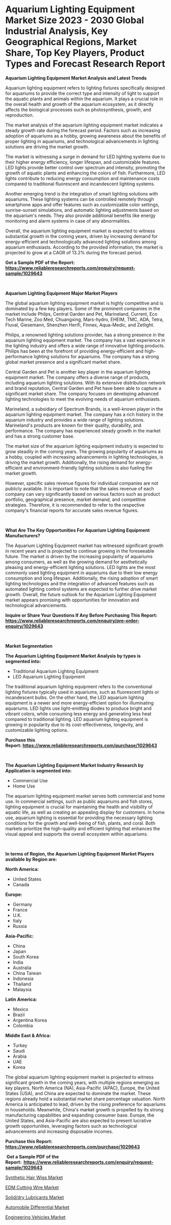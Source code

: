 <p><h1>Aquarium Lighting Equipment Market Size 2023 - 2030 Global Industrial Analysis, Key Geographical Regions, Market Share, Top Key Players, Product Types and Forecast Research Report</h1></p><p><strong>Aquarium Lighting Equipment Market Analysis and Latest Trends</strong></p>
<p><p>Aquarium lighting equipment refers to lighting fixtures specifically designed for aquariums to provide the correct type and intensity of light to support the aquatic plants and animals within the aquarium. It plays a crucial role in the overall health and growth of the aquarium ecosystem, as it directly affects the biological processes such as photosynthesis, growth, and reproduction.</p><p>The market analysis of the aquarium lighting equipment market indicates a steady growth rate during the forecast period. Factors such as increasing adoption of aquariums as a hobby, growing awareness about the benefits of proper lighting in aquariums, and technological advancements in lighting solutions are driving the market growth.</p><p>The market is witnessing a surge in demand for LED lighting systems due to their higher energy efficiency, longer lifespan, and customizable features. LED lights provide better control over spectrum and intensity, promoting the growth of aquatic plants and enhancing the colors of fish. Furthermore, LED lights contribute to reducing energy consumption and maintenance costs compared to traditional fluorescent and incandescent lighting systems.</p><p>Another emerging trend is the integration of smart lighting solutions with aquariums. These lighting systems can be controlled remotely through smartphone apps and offer features such as customizable color settings, sunrise-sunset simulations, and automatic lighting adjustments based on the aquarium's needs. They also provide additional benefits like energy monitoring and alarm systems in case of any abnormalities.</p><p>Overall, the aquarium lighting equipment market is expected to witness substantial growth in the coming years, driven by increasing demand for energy-efficient and technologically advanced lighting solutions among aquarium enthusiasts. According to the provided information, the market is projected to grow at a CAGR of 13.2% during the forecast period.</p></p>
<p><strong>Get a Sample PDF of the Report:&nbsp; <a href="https://www.reliableresearchreports.com/enquiry/request-sample/1029643">https://www.reliableresearchreports.com/enquiry/request-sample/1029643</a></strong></p>
<p>&nbsp;</p>
<p><strong>Aquarium Lighting Equipment Major Market Players</strong></p>
<p><p>The global aquarium lighting equipment market is highly competitive and is dominated by a few key players. Some of the prominent companies in the market include Philps, Central Garden and Pet, Marineland, Current, Eco Tech Marine, Zoo Med, Chuangxing, Mars-hydro, EHEIM, TMC, ADA, Tetra, Fluval, Giesemann, Shenzhen Herifi, Finnex, Aqua-Medic, and Zetlight.</p><p>Philips, a renowned lighting solutions provider, has a strong presence in the aquarium lighting equipment market. The company has a vast experience in the lighting industry and offers a wide range of innovative lighting products. Philips has been at the forefront of providing energy-efficient and high-performance lighting solutions for aquariums. The company has a strong global market presence and a significant market share.</p><p>Central Garden and Pet is another key player in the aquarium lighting equipment market. The company offers a diverse range of products, including aquarium lighting solutions. With its extensive distribution network and brand reputation, Central Garden and Pet have been able to capture a significant market share. The company focuses on developing advanced lighting technologies to meet the evolving needs of aquarium enthusiasts.</p><p>Marineland, a subsidiary of Spectrum Brands, is a well-known player in the aquarium lighting equipment market. The company has a rich history in the aquarium industry and provides a wide range of lighting solutions. Marineland's products are known for their quality, durability, and performance. The company has experienced steady growth in the market and has a strong customer base.</p><p>The market size of the aquarium lighting equipment industry is expected to grow steadily in the coming years. The growing popularity of aquariums as a hobby, coupled with increasing advancements in lighting technologies, is driving the market growth. Additionally, the rising demand for energy-efficient and environment-friendly lighting solutions is also fueling the market growth.</p><p>However, specific sales revenue figures for individual companies are not publicly available. It is important to note that the sales revenue of each company can vary significantly based on various factors such as product portfolio, geographical presence, market demand, and competitive strategies. Therefore, it is recommended to refer to the respective company's financial reports for accurate sales revenue figures.</p></p>
<p>&nbsp;</p>
<p><strong>What Are The Key Opportunities For Aquarium Lighting Equipment Manufacturers?</strong></p>
<p><p>The Aquarium Lighting Equipment market has witnessed significant growth in recent years and is projected to continue growing in the foreseeable future. The market is driven by the increasing popularity of aquariums among consumers, as well as the growing demand for aesthetically pleasing and energy-efficient lighting solutions. LED lights are the most commonly used lighting equipment in aquariums due to their low energy consumption and long lifespan. Additionally, the rising adoption of smart lighting technologies and the integration of advanced features such as automated lighting control systems are expected to further drive market growth. Overall, the future outlook for the Aquarium Lighting Equipment market appears promising with opportunities for innovation and technological advancements.</p></p>
<p><strong>Inquire or Share Your Questions If Any Before Purchasing This Report: <a href="https://www.reliableresearchreports.com/enquiry/pre-order-enquiry/1029643">https://www.reliableresearchreports.com/enquiry/pre-order-enquiry/1029643</a></strong></p>
<p>&nbsp;</p>
<p><strong>Market Segmentation</strong></p>
<p><strong>The Aquarium Lighting Equipment Market Analysis by types is segmented into:</strong></p>
<p><ul><li>Traditional Aquarium Lighting Equipment</li><li>LED Aquarium Lighting Equipment</li></ul></p>
<p><p>The traditional aquarium lighting equipment refers to the conventional lighting fixtures typically used in aquariums, such as fluorescent lights or incandescent bulbs. On the other hand, the LED aquarium lighting equipment is a newer and more energy-efficient option for illuminating aquariums. LED lights use light-emitting diodes to produce bright and vibrant colors, while consuming less energy and generating less heat compared to traditional lighting. LED aquarium lighting equipment is growing in popularity due to its cost-effectiveness, longevity, and customizable lighting options.</p></p>
<p><strong>Purchase this Report:&nbsp;<a href="https://www.reliableresearchreports.com/purchase/1029643">https://www.reliableresearchreports.com/purchase/1029643</a></strong></p>
<p>&nbsp;</p>
<p><strong>The Aquarium Lighting Equipment Market Industry Research by Application is segmented into:</strong></p>
<p><ul><li>Commercial Use</li><li>Home Use</li></ul></p>
<p><p>The aquarium lighting equipment market serves both commercial and home use. In commercial settings, such as public aquariums and fish stores, lighting equipment is crucial for maintaining the health and visibility of aquatic life, as well as creating an appealing display for customers. In home use, aquarium lighting is essential for providing the necessary lighting conditions for the growth and well-being of fish, plants, and coral. Both markets prioritize the high-quality and efficient lighting that enhances the visual appeal and supports the overall ecosystem within aquariums.</p></p>
<p>&nbsp;</p>
<p><strong>In terms of Region, the Aquarium Lighting Equipment Market Players available by Region are:</strong></p>
<p>
    <p> <strong> North America: </strong>
        <ul>
            <li>United States</li>
            <li>Canada</li>
        </ul>
        </p> 
    <p> <strong> Europe: </strong>
        <ul>
            <li>Germany</li>
            <li>France</li>
            <li>U.K.</li>
            <li>Italy</li>
            <li>Russia</li>
        </ul>
        </p> 
    <p> <strong> Asia-Pacific: </strong>
        <ul>
            <li>China</li>
            <li>Japan</li>
            <li>South Korea</li>
            <li>India</li>
            <li>Australia</li>
            <li>China Taiwan</li>
            <li>Indonesia</li>
            <li>Thailand</li>
            <li>Malaysia</li>
        </ul>
        </p> 
    <p> <strong> Latin America: </strong>
        <ul>
            <li>Mexico</li>
            <li>Brazil</li>
            <li>Argentina Korea</li>
            <li>Colombia</li>
        </ul>
        </p> 
    <p> <strong> Middle East & Africa: </strong>
        <ul>
            <li>Turkey</li>
            <li>Saudi</li>
            <li>Arabia</li>
            <li>UAE</li>
            <li>Korea</li>
        </ul>
    </p>
    </p>
<p><p>The global aquarium lighting equipment market is projected to witness significant growth in the coming years, with multiple regions emerging as key players. North America (NA), Asia-Pacific (APAC), Europe, the United States (USA), and China are expected to dominate the market. These regions already hold a substantial market share percentage valuation. North America is anticipated to lead, driven by the rising preference for aquariums in households. Meanwhile, China's market growth is propelled by its strong manufacturing capabilities and expanding consumer base. Europe, the United States, and Asia-Pacific are also expected to present lucrative growth opportunities, leveraging factors such as technological advancements and increasing disposable incomes.</p></p>
<p><strong>Purchase this Report: <a href="https://www.reliableresearchreports.com/purchase/1029643">https://www.reliableresearchreports.com/purchase/1029643</a></strong></p>
<p>&nbsp;<strong>Get a Sample PDF of the Report:&nbsp;&nbsp;<a href="https://www.reliableresearchreports.com/enquiry/request-sample/1029643">https://www.reliableresearchreports.com/enquiry/request-sample/1029643</a></strong></p>
<p><strong></strong></p>
<p><p><a href="https://www.reportprime.com/synthetic-hair-wigs-r958">Synthetic Hair Wigs Market</a></p><p><a href="https://www.reportprime.com/edm-cutting-wire-r7523">EDM Cutting Wire Market</a></p><p><a href="https://issuu.com/reportprime-2/docs/soliddry-lubricants-market-size-2030.pptx?fr=xKAE9_zU1NQ">Solid/dry Lubricants Market</a></p><p><a href="https://medium.com/@anndavis1924/automobile-differential-market-size-growth-forecast-2023-2030-f5f4d3ac982c">Automobile Differential Market</a></p><p><a href="https://medium.com/@tammyfreeman2022/engineering-vehicles-market-size-growth-forecast-2023-2030-80723e317e4c">Engineering Vehicles Market</a></p></p>